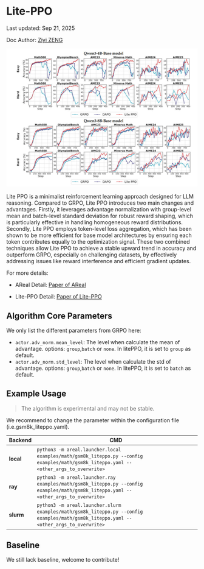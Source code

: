 # Lite-PPO

Last updated: Sep 21, 2025

Doc Author: [Ziyi ZENG](https://github.com/ZiyiTsang)

![alt text](../figures/litePPO.jpg)

Lite PPO is a minimalist reinforcement learning approach designed for LLM reasoning.
Compared to GRPO, Lite PPO introduces two main changes and advantages. Firstly, it
leverages advantage normalization with group-level mean and batch-level standard
deviation for robust reward shaping, which is particularly effective in handling
homogeneous reward distributions. Secondly, Lite PPO employs token-level loss
aggregation, which has been shown to be more efficient for base model architectures by
ensuring each token contributes equally to the optimization signal. These two combined
techniques allow Lite PPO to achieve a stable upward trend in accuracy and outperform
GRPO, especially on challenging datasets, by effectively addressing issues like reward
interference and efficient gradient updates.

For more details:

- AReal Detail: [Paper of AReal](https://arxiv.org/abs/2505.24298)

- Lite-PPO Detail: [Paper of Lite-PPO](https://arxiv.org/pdf/2508.08221v1)

## Algorithm Core Parameters

We only list the different parameters from GRPO here:

- `actor.adv_norm.mean_level`: The level when calculate the mean of advantage. options:
  `group`,`batch` or `none`. In litePPO, it is set to `group` as default.
- `actor.adv_norm.std_level`: The level when calculate the std of advantage. options:
  `group`,`batch` or `none`. In litePPO, it is set to `batch` as default.

## Example Usage

> The algorithm is experimental and may not be stable.

We recommend to change the parameter within the configuration file
(i.e.gsm8k_liteppo.yaml).

| Backend   | CMD                                                                                                                                    |
| --------- | -------------------------------------------------------------------------------------------------------------------------------------- |
| **local** | `python3 -m areal.launcher.local examples/math/gsm8k_liteppo.py --config examples/math/gsm8k_liteppo.yaml --<other_args_to_overwrite>` |
| **ray**   | `python3 -m areal.launcher.ray examples/math/gsm8k_liteppo.py --config examples/math/gsm8k_liteppo.yaml --<other_args_to_overwrite>`   |
| **slurm** | `python3 -m areal.launcher.slurm examples/math/gsm8k_liteppo.py --config examples/math/gsm8k_liteppo.yaml --<other_args_to_overwrite>` |

## Baseline

We still lack baseline, welcome to contribute!
